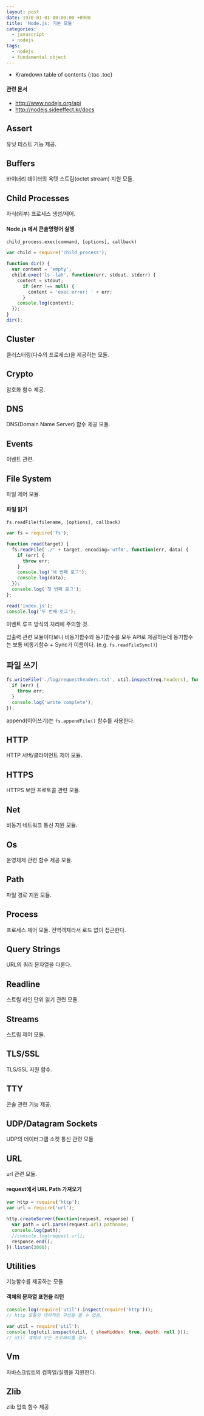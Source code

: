 ```yaml
---
layout: post
date: 1970-01-01 00:00:00 +0900
title: 'Node.js: 기본 모듈'
categories:
  - javascript
  - nodejs
tags:
  - nodejs
  - fundamental object
---
```


* Kramdown table of contents
{:toc .toc}

#### 관련 문서
- http://www.nodejs.org/api
- http://nodejs.sideeffect.kr/docs

## Assert
유닛 테스트 기능 제공.

## Buffers
바이너리 데이터의 옥텟 스트림(octet stream) 지원 모듈.

## Child Processes
자식(외부) 프로세스 생성/제어.

#### Node.js 에서 콘솔명령어 실행
```
child_process.exec(command, [options], callback)
```
```js
var child = require('child_process');

function dir() {
  var content = 'empty';
  child.exec('ls -lah', function(err, stdout, stderr) {
    content = stdout;
      if (err !== null) {
        content = 'exec error: ' + err;
      }
    console.log(content);
  });
}
dir();
```

## Cluster
클러스터링(다수의 프로세스)을 제공하는 모듈.

## Crypto
암호화 함수 제공.

## DNS
DNS(Domain Name Server) 함수 제공 모듈.

## Events
이벤트 관련.

## File System
파일 제어 모듈.

#### 파일 읽기
```
fs.readFile(filename, [options], callback)
```
```js
var fs = require('fs');

function read(target) {
  fs.readFile('./' + target, encoding='utf8', function(err, data) {
    if (err) {
      throw err;
    }
    console.log('세 번째 로그');
    console.log(data);
  });
  console.log('첫 번째 로그');
};

read('index.js');
console.log('두 번째 로그');
```
이벤트 루프 방식의 처리에 주의할 것.

입출력 관련 모듈이다보니 비동기함수와 동기함수를 모두 API로 제공하는데 동기함수는 보통 비동기함수 + Sync가 이름이다. (e.g. `fs.readFileSync()`)

## 파일 쓰기
```js
fs.writeFile('./log/requestheaders.txt', util.inspect(req.headers), function(err) {
  if (err) {
    throw err;
  }
  console.log('write complete');
});
```
append(이어쓰기)는 `fs.appendFile()` 함수를 사용한다.

## HTTP
HTTP 서버/클라이언트 제어 모듈.

## HTTPS
HTTPS 보안 프로토콜 관련 모듈.

## Net
비동기 네트워크 통신 지원 모듈.

## Os
운영체제 관련 함수 제공 모듈.

## Path
파일 경로 지원 모듈.

## Process
프로세스 제어 모듈. 전역객체라서 로드 없이 접근한다.

## Query Strings
URL의 쿼리 문자열을 다룬다.

## Readline
스트림 라인 단위 읽기 관련 모듈.

## Streams
스트림 제어 모듈.

## TLS/SSL
TLS/SSL 지원 함수.

## TTY
콘솔 관련 기능 제공.

## UDP/Datagram Sockets
UDP의 데이터그램 소켓 통신 관련 모듈

## URL
url 관련 모듈.

#### request에서 URL Path 가져오기
```js
var http = require('http');
var url = require('url');

http.createServer(function(request, response) {
  var path = url.parse(request.url).pathname;
  console.log(path);
  //console.log(request.url);
  response.end();
}).listen(3000);
```

## Utilities
기능함수를 제공하는 모듈

#### 객체의 문자열 표현을 리턴
```js
console.log(require('util').inspect(require('http')));
// http 모듈의 대략적인 구성을 볼 수 있음.

var util = require('util');
console.log(util.inspect(util, { showHidden: true, depth: null }));
// util 객체의 모든 프로퍼티를 검사
```

## Vm
자바스크립트의 컴파일/실행을 지원한다.

## Zlib
zlib 압축 함수 제공
